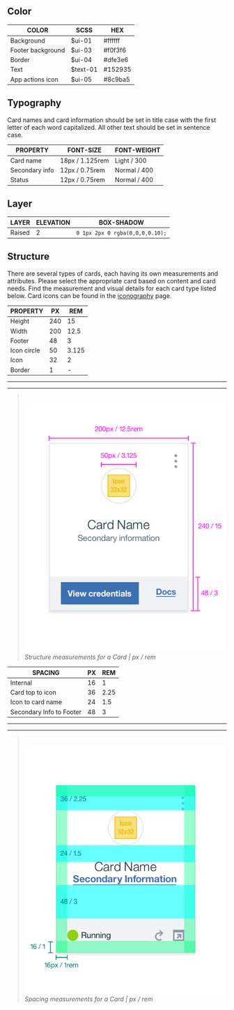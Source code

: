 ## Color

| COLOR             | SCSS     | HEX      |
|-------------------|----------|----------|
| Background        | $ui-01   | #ffffff  |
| Footer background | $ui-03   | #f0f3f6  |
| Border            | $ui-04   | #dfe3e6  |
| Text              | $text-01 | #152935  |
| App actions icon  | $ui-05   | #8c9ba5  |

## Typography

Card names and card information should be set in title case with the first letter of each word capitalized. All other text should be set in sentence case.

| PROPERTY                  | FONT-SIZE     | FONT-WEIGHT  |
|----------------------------|-----------------|--------------|
| Card name                  | 18px / 1.125rem | Light / 300  |
| Secondary info             | 12px / 0.75rem  | Normal / 400 |
| Status                     | 12px / 0.75rem  | Normal / 400 |

## Layer

| LAYER    | ELEVATION | BOX-SHADOW  |
|----------|---------- |-------------|
| Raised   | 2         | `0 1px 2px 0 rgba(0,0,0,0.10);` |

## Structure

There are several types of cards, each having its own measurements and attributes. Please select the appropriate card based on content and card needs. Find the measurement and visual details for each card type listed below. Card icons can be found in the [iconography](/style/iconography) page.

| PROPERTY             | PX  | REM    |
|----------------------|-----|--------|
| Height               | 240 | 15     |
| Width                | 200 | 12.5   |
| Footer               | 48  | 3      |
| Icon circle          | 50  | 3.125  |
| Icon                 | 32  | 2      |
| Border               | 1   | -      |

---
***
> 
![Card structure measurements](images/card-style-1.png)
_Structure measurements for a Card | px / rem_

| SPACING                  | PX | REM   |
|--------------------------|----|-------|
| Internal                 | 16 | 1     |
| Card top to icon         | 36 | 2.25  |
| Icon to card name        | 24 | 1.5   |
| Secondary Info to Footer | 48 | 3     |

---
***
> 
![Card spacing measurements](images/card-style-2.png)
_Spacing measurements for a Card | px / rem_

